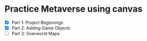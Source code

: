 # Practice Metaverse using canvas

- [x] Part 1: Project Beginnings
- [x] Part 2: Adding Game Objects
- [ ] Part 3: Overworld Maps
